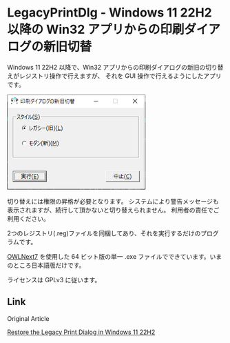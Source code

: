 # LegacyPrintDlg - Windows 11 22H2 以降の Win32 アプリからの印刷ダイアログの新旧切替

Windows 11 22H2 以降で、Win32 アプリからの印刷ダイアログの新旧の切り替えがレジストリ操作で行えますが、
それを GUI 操作で行えるようにしたアプリです。

![スクリーンショット](screen.png)

切り替えには権限の昇格が必要となります。
システムにより警告メッセージも表示されますが、続行して頂かないと切り替えられません。
利用者の責任でご利用ください。

2つのレジストリ(.reg)ファイルを同梱してあり、それを実行するだけのプログラムです。

[OWLNext7](https://sourceforge.net/projects/owlnext/) を使用した 64 ビット版の単一 .exe ファイルでできています。いまのところ日本語版だけです。

ライセンスは GPLv3 に従います。

## Link

Original Article

[Restore the Legacy Print Dialog in Windows 11 22H2](https://www.winhelponline.com/blog/restore-legacy-print-dialog-windows-11/)
